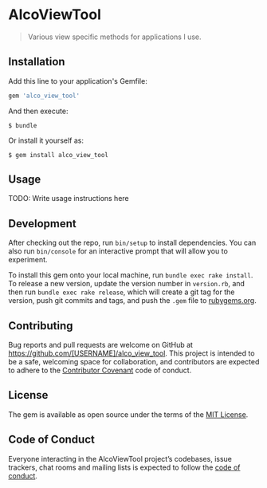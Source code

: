 # AlcoViewTool

> Various view specific methods for applications I use.

## Installation

Add this line to your application's Gemfile:

```ruby
gem 'alco_view_tool'
```

And then execute:

    $ bundle

Or install it yourself as:

    $ gem install alco_view_tool

## Usage

TODO: Write usage instructions here

## Development

After checking out the repo, run `bin/setup` to install dependencies. You can also run `bin/console` for an interactive prompt that will allow you to experiment.

To install this gem onto your local machine, run `bundle exec rake install`. To release a new version, update the version number in `version.rb`, and then run `bundle exec rake release`, which will create a git tag for the version, push git commits and tags, and push the `.gem` file to [rubygems.org](https://rubygems.org).

## Contributing

Bug reports and pull requests are welcome on GitHub at https://github.com/[USERNAME]/alco_view_tool. This project is intended to be a safe, welcoming space for collaboration, and contributors are expected to adhere to the [Contributor Covenant](http://contributor-covenant.org) code of conduct.

## License

The gem is available as open source under the terms of the [MIT License](https://opensource.org/licenses/MIT).

## Code of Conduct

Everyone interacting in the AlcoViewTool project’s codebases, issue trackers, chat rooms and mailing lists is expected to follow the [code of conduct](https://github.com/[USERNAME]/alco_view_tool/blob/master/CODE_OF_CONDUCT.md).
